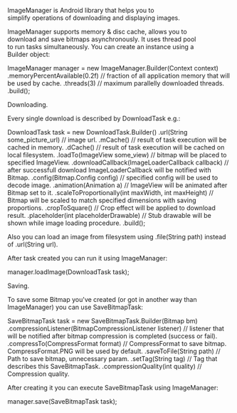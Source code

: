 ImageManager is Android library that helps you to<br/>
simplify operations of downloading and displaying images.<br/>

ImageManager supports memory & disc cache, allows you to</br>
download and save bitmaps asynchronously. It uses thread pool<br/>
to run tasks simultaneously. You can create an instance using a<br/>
Builder object:<br/>

ImageManager manager = new ImageManager.Builder(Context context)
	.memoryPercentAvailable(0.2f)  // fraction of all application memory that will be used by cache.
	.threads(3)                    // maximum parallelly downloaded threads. 
	.build();
	
Downloading.

Every single download is described by DownloadTask e.g.:

DownloadTask task = new DownloadTask.Builder()
	.url(String some_picture_url)                       // image url.
	.mCache()                                           // result of task execution will be cached in memory.
	.dCache()                                           // result of task execution will be cached on local filesystem.
	.loadTo(ImageView some_view)                        // bitmap will be placed to specified ImageView.
	.downloadCallback(ImageLoaderCallback callback)     // after successfull download ImageLoaderCallback will be notified with Bitmap.
	.config(Bitmap.Config config)                       // specified config will be used to decode image.
	.animation(Animation a)                             // ImageView will be animated after Bitmap set to it.
	.scaleToProportionally(int maxWidth, int maxHeight) // Bitmap will be scaled to match specified dimensions with saving proportions.
	.cropToSquare()                                     // Crop effect will be applied to download result.
	.placeholder(int placeholderDrawable)               // Stub drawable will be shown while image loading procedure.
	.build();

Also you can load an image from filesystem using .file(String path) instead of .url(String url).
	
After task created you can run it using ImageManager:

manager.loadImage(DownloadTask task);

Saving.

To save some Bitmap you've created (or got in another way than ImageManager) 
you can use SaveBitmapTask:

SaveBitmapTask task = new SaveBitmapTask.Builder(Bitmap bm)
	.compressionListener(BitmapCompressionListener listener) // listener that will be notified after bitmap compression is completed (success or fail).
	.compressTo(CompressFormat format)                       // CompressFormat to save bitmap. CompressFormat.PNG will be used by default.
	.saveToFile(String path)                                 // Path to save bitmap, unnecessary param.
	.setTag(String tag)                                      // Tag that describes this SaveBitmapTask.
	.compressionQuality(int quality)                         // Compression quality.
	
After creating it you can execute SaveBitmapTask using ImageManager:

manager.save(SaveBitmapTask task);

	
